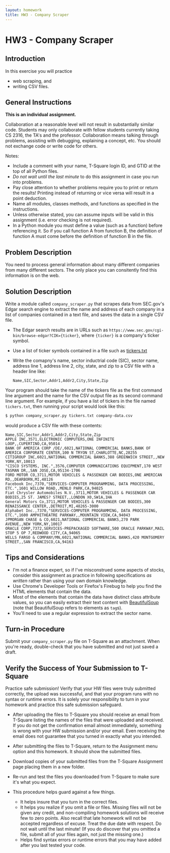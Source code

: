 ```yaml
---
layout: homework
title: HW3 - Company Scraper
---
```


# HW3 - Company Scraper

## Introduction

In this exercise you will practice

- web scraping, and
- writing CSV files.

## General Instructions

**This is an individual assignment.**

Collaboration at a reasonable level will not result in substantially similar code. Students may only collaborate with fellow students currently taking CS 2316, the TA's and the professor. Collaboration means talking through problems, assisting with debugging, explaining a concept, etc. You should not exchange code or write code for others.

Notes:

- Include a comment with your name, T-Square login ID, and GTID at the top of all Python files.
- *Do not wait until the last minute* to do this assignment in case you run into problems.
- Pay close attention to whether problems require you to print or return the results! Printing instead of returning or vice versa will result in a point deduction.
- Name all modules, classes methods, and functions as specified in the instructions.
- Unless otherwise stated, you can assume inputs will be valid in this assignment (i.e. error checking is not required).
- In a Python module you must define a value (such as a function) before referencing it. So if you call function A from function B, the definition of function A must come before the definition of function B in the file.

## Problem Description

You need to process general information about many different companies from many different sectors. The only place you can consitently find this information is on the web.

## Solution Description

Write a module called `company_scraper.py` that scrapes data from SEC.gov's Edgar search engine to extract the name and address of each company in a list of companies contained in a text file, and saves the data in a single CSV file.

- The Edgar search results are in URLs such as `https://www.sec.gov/cgi-bin/browse-edgar?CIK={ticker}`, where `{ticker}` is a company's ticker symbol.
- Use a list of ticker symbols contained in a file such as [tickers.txt](tickers.txt)
- Write the comapny's name, sector inductrial code (SIC), sector name, address line 1, address line 2, city, state, and zip to a CSV file with a header line like:

  `Name,SIC,Sector,Addr1,Addr2,City,State,Zip`

Your program should take the name of the tickers file as the first command line argument and the name for the CSV output file as its second command line argument. For example, if you have a list of tickers in the file named `tickers.txt`, then running your script would look like this:

```sh
$ python company_scraper.py tickers.txt company-data.csv
```

would produce a CSV file with these contents:

```
Name,SIC,Sector,Addr1,Addr2,City,State,Zip
APPLE INC,3571,ELECTRONIC COMPUTERS,ONE INFINITE LOOP,,CUPERTINO,CA,95014
BANK OF AMERICA CORP /DE/,6021,NATIONAL COMMERCIAL BANKS,BANK OF AMERICA CORPORATE CENTER,100 N TRYON ST,CHARLOTTE,NC,28255
CITIGROUP INC,6021,NATIONAL COMMERCIAL BANKS,388 GREENWICH STREET,,NEW YORK,NY,10013
"CISCO SYSTEMS, INC.",3576,COMPUTER COMMUNICATIONS EQUIPMENT,170 WEST TASMAN DR,,SAN JOSE,CA,95134-1706
FORD MOTOR CO,3711,MOTOR VEHICLES & PASSENGER CAR BODIES,ONE AMERICAN RD,,DEARBORN,MI,48126
Facebook Inc,7370,"SERVICES-COMPUTER PROGRAMMING, DATA PROCESSING, ETC.",1601 WILLOW ROAD,,MENLO PARK,CA,94025
Fiat Chrysler Automobiles N.V.,3711,MOTOR VEHICLES & PASSENGER CAR BODIES,25 ST. JAMES? STREET,,LONDON X0,SW1A,1HA
General Motors Co,3711,MOTOR VEHICLES & PASSENGER CAR BODIES,300 RENAISSANCE CENTER,,DETROIT,MI,48265-3000
Alphabet Inc.,7370,"SERVICES-COMPUTER PROGRAMMING, DATA PROCESSING, ETC.",1600 AMPHITHEATRE PARKWAY,,MOUNTAIN VIEW,CA,94043
JPMORGAN CHASE & CO,6021,NATIONAL COMMERCIAL BANKS,270 PARK AVENUE,,NEW YORK,NY,10017
ORACLE CORP,7372,SERVICES-PREPACKAGED SOFTWARE,500 ORACLE PARKWAY,MAIL STOP 5 OP 7,REDWOOD CITY,CA,94065
WELLS FARGO & COMPANY/MN,6021,NATIONAL COMMERCIAL BANKS,420 MONTGOMERY STREET,,SAN FRANCISCO,CA,94163
```

## Tips and Considerations

- I'm not a finance expert, so if I've misconstrued some aspects of stocks, consider this assignment as practice in following specifications *as written* rather than using your own domain knowledge.
- Use Chrome's Developer Tools or Firefox's Firebug to help you find the HTML elements that contain the data.
- Most of the elements that contain the data have distinct class attribute values, so you can easily extract their text content with [BeautifulSoup](https://www.crummy.com/software/BeautifulSoup/bs4/doc/) (note that BeautifulSoup refers to elements as `tag`s).
- You'll need to use a regular expression to extract the sector name.

## Turn-in Procedure

Submit your `company_scraper.py` file on T-Square as an attachment.  When you're ready, double-check that you have submitted and not just saved a draft.

## Verify the Success of Your Submission to T-Square

Practice safe submission! Verify that your HW files were truly submitted correctly, the upload was successful, and that your program runs with no syntax or runtime errors. It is solely your responsibility to turn in your homework and practice this safe submission safeguard.

- After uploading the files to T-Square you should receive an email from T-Square listing the names of the files that were uploaded and received. If you do not get the confirmation email almost immediately, something is wrong with your HW submission and/or your email. Even receiving the email does not guarantee that you turned in exactly what you intended.
- After submitting the files to T-Square, return to the Assignment menu option and this homework. It should show the submitted files.
- Download copies of your submitted files from the T-Square Assignment page placing them in a new folder.
- Re-run and test the files you downloaded from T-Square to make sure it's what you expect.
- This procedure helps guard against a few things.

    - It helps insure that you turn in the correct files.
    - It helps you realize if you omit a file or files. Missing files will not be given any credit, and non-compiling homework solutions will receive few to zero points. Also recall that late homework will not be accepted regardless of excuse. Treat the due date with respect.  Do not wait until the last minute!
(If you do discover that you omitted a file, submit all of your files again, not just the missing one.)
    - Helps find syntax errors or runtime errors that you may have added after you last tested your code.

